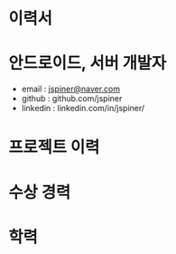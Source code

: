 # 이력서

# 안드로이드, 서버 개발자
- email : jspiner@naver.com
- github : github.com/jspiner
- linkedin : linkedin.com/in/jspiner/

# 프로젝트 이력

# 수상 경력

# 학력
